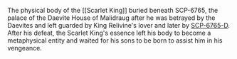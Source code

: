The physical body of the [[Scarlet King]] buried beneath SCP-6765, the palace of the Daevite House of Malidraug after he was betrayed by the Daevites and left guarded by King Relivine's lover and later by [SCP-6765-D](https://hero.fandom.com/wiki/SCP-6765-D "w:c:hero:SCP-6765-D"). After his defeat, the Scarlet King's essence left his body to become a metaphysical entity and waited for his sons to be born to assist him in his vengeance.